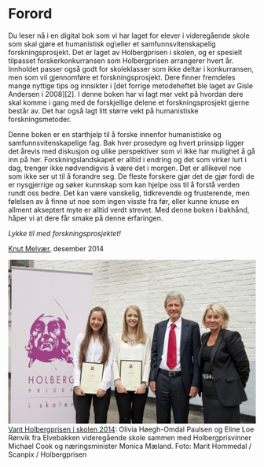 # Forord

Du leser nå i en digital bok som vi har laget for elever i videregående skole som skal gjøre et humanistisk og\eller et samfunnsvitenskapelig forskningsprosjekt. Det er laget av Holbergprisen i skolen, og er spesielt tilpasset forskerkonkurransen som Holbergprisen arrangerer hvert år. Innholdet passer også godt for skoleklasser som ikke deltar i konkurransen, men som vil gjennomføre et forskningsprosjekt. Dere finner fremdeles mange nyttige tips og innsikter i [det forrige metodeheftet ble laget av Gisle Andersen i 2008][2]. I denne boken har vi lagt mer vekt på hvordan dere skal komme i gang med de forskjellige delene et forskningsprosjekt gjerne består av. Det har også lagt litt større vekt på humanistiske forskningsmetoder.

Denne boken er en starthjelp til å forske innenfor humanistiske og samfunnsvitenskapelige fag. Bak hver prosedyre og hvert prinsipp ligger det årevis med diskusjon og ulike perspektiver som vi ikke har mulighet å gå inn på her. Forskningslandskapet er alltid i endring og det som virker lurt i dag, trenger ikke nødvendigvis å være det i morgen. Det er allikevel noe som ikke ser ut til å forandre seg. De fleste forskere gjør det de gjør fordi de er nysgjerrige og søker kunnskap som kan hjelpe oss til å forstå verden rundt oss bedre. Det kan være vanskelig, tidkrevende og frusterende, men følelsen av å finne ut noe som ingen visste fra før, eller kunne knuse en allment akseptert myte er alltid verdt strevet. Med denne boken i bakhånd, håper vi at dere får smake på denne erfaringen.

_Lykke til med forskningsprosjektet!_

[Knut Melvær](http://knutmelvaer.no), desember 2014

<div class="caption"><img id="oliviahegh-omdalpaulsenogelineloernvikfraelvebakkenvideregendeskolesammenmedholbergprisvinnermichaelcookognringsministermonicamland.foto:marithommedalscanpixholbergprisen" src="./images/holbergvinnere2014.jpeg" alt="Olivia Høegh-Omdal Paulsen og Eline Loe Rønvik fra Elvebakken videregående skole sammen med Holbergprisvinner Michael Cook og næringsminister Monica Mæland. Foto: Marit Hommedal / Scanpix / Holbergprisen" title="Olivia Høegh-Omdal Paulsen og Eline Loe Rønvik fra Elvebakken videregående skole sammen med Holbergprisvinner Michael Cook og næringsminister Monica Mæland. Foto: Marit Hommedal / Scanpix / Holbergprisen" /><div class="caption-text">
<a href="http://www.holbergprisen.no/holbergprisen-i-skolen/vinner-2014">Vant Holbergprisen i skolen 2014</a>: Olivia Høegh-Omdal Paulsen og Eline Loe Rønvik fra Elvebakken videregående skole sammen med Holbergprisvinner Michael Cook og næringsminister Monica Mæland. Foto: Marit Hommedal / Scanpix / Holbergprisen</div></div>
